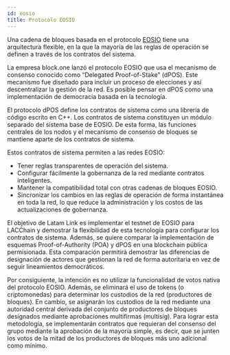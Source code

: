 ```yaml
---
id: eosio
title: Protocolo EOSIO
---
```


Una cadena de bloques basada en el protocolo [EOSIO](https://eos.io) tiene una arquitectura flexible, en la que la mayoría de las reglas de operación se definen a través de los contratos del sistema. 

La empresa block.one lanzó el protocolo EOSIO que usa el mecanismo de consenso conocido como “Delegated Proof-of-Stake” (dPOS). Este mecanismo fue diseñado para incluir un proceso de elecciones y así descentralizar la gestión de la red. Es posible pensar en dPOS como una implementación de democracia basada en la tecnología. 

El protocolo dPOS define los contratos de sistema como una librería de código escrito en C++. Los contratos de sistema constituyen un módulo separado del sistema base de EOSIO. De esta forma, las funciones centrales de los nodos y el mecanismo de consenso de bloques se mantiene aparte de los contratos de sistema.

Estos contratos de sistema permiten a las redes EOSIO:

- Tener reglas transparentes de operación del sistema.
- Configurar fácilmente la gobernanza de la red mediante contratos inteligentes.
- Mantener la compatibilidad total con otras cadenas de bloques EOSIO.
- Sincronizar los cambios en las reglas de operación de forma instantánea en toda la red, lo que reduce la administración y los costos de las actualizaciones de gobernanza.

El objetivo de Latam Link es implementar el testnet de EOSIO para LACChain y demostrar la flexibilidad de esta tecnología para configurar los contratos de sistema. Además, se quiere comparar la implementación de esquemas Proof-of-Authority (POA) y dPOS en una blockchain pública permisionada. Esta comparación permitirá demostrar las diferencias de designación de actores que gestionan la red de forma autoritaria en vez de seguir lineamientos democráticos.

Por consiguiente, la intención es no utilizar la funcionalidad de votos nativa del protocolo EOSIO. Además, se eliminará el uso de tokens (o criptomonedas) para determinar los custodios de la red (productores de bloques). En cambio, se asignarán los custodios de la red mediante una autoridad central derivada del conjunto de productores de bloques designados mediante aprobaciones multifirmas (multisig). Para lograr esta metodología, se implementarán contratos que requieran del consenso del grupo mediante la aprobación de la mayoría simple, es decir, que se junten los votos de la mitad de los productores de bloques más uno adicional como mínimo.

